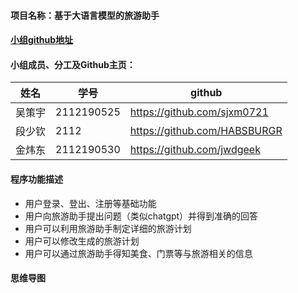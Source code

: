 #### 项目名称：基于大语言模型的旅游助手
#### [小组github地址](https://github.com/I-can-t-say-for-sure)
#### 小组成员、分工及Github主页：
| 姓名     | 学号     | github     |
| -------- | -------- | -------- |
| 吴策宇 | 2112190525 | https://github.com/sjxm0721 |
| 段少钦 | 2112 | https://github.com/HABSBURGR |
| 金炜东 | 2112190530 | https://github.com/jwdgeek |
#### 程序功能描述
* 用户登录、登出、注册等基础功能
* 用户向旅游助手提出问题（类似chatgpt）并得到准确的回答
* 用户可以利用旅游助手制定详细的旅游计划
* 用户可以修改生成的旅游计划
* 用户可以通过旅游助手得知美食、门票等与旅游相关的信息
#### 思维导图

